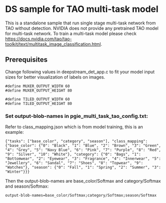 # DS sample for TAO multi-task model


This is a standalone sample that run single stage multi-task network from TAO without detection.
NVIDIA does not provide any pretrained TAO model for multi-task network. 
To train a multi-task model please check https://docs.nvidia.com/tao/tao-toolkit/text/multitask_image_classification.html.



## Prerequisites


Change following values in deepstream_det_app.c to fit your model input sizes for better visualization of labels on images.

~~~
#define MUXER_OUTPUT_WIDTH 60  
#define MUXER_OUTPUT_HEIGHT 80

#define TILED_OUTPUT_WIDTH 60   
#define TILED_OUTPUT_HEIGHT 80
~~~


### Set output-blob-names in pgie_multi_task_tao_config.txt:


Refer to class_mapping.json which is from model training, this is an example:

~~~
{"tasks": ["base_color", "category", "season"], "class_mapping": {"base_color": {"0": "Black", "1": "Blue", "2": "Brown", "3": "Green", "4": "Grey", "5": "Navy Blue", "6": "Pink", "7": "Purple", "8": "Red", "9": "Silver", "10": "White"}, "category": {"0": "Bags", "1": "Bottomwear", "2": "Eyewear", "3": "Fragrance", "4": "Innerwear", "5": "Jewellery", "6": "Sandal", "7": "Shoes", "8": "Topwear", "9": "Watches"}, "season": {"0": "Fall", "1": "Spring", "2": "Summer", "3": "Winter"}}}

~~~

Then the output-blob-names are base_color/Softmax and category/Softmax and season/Softmax:

~~~
output-blob-names=base_color/Softmax;category/Softmax;season/Softmax
~~~

